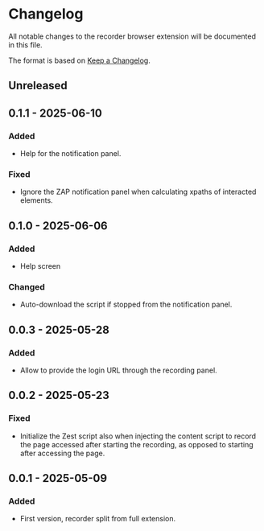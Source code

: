 # Changelog
All notable changes to the recorder browser extension will be documented in this file.

The format is based on [Keep a Changelog](https://keepachangelog.com/en/1.0.0/).

## Unreleased

## 0.1.1 - 2025-06-10

### Added
- Help for the notification panel.

### Fixed
- Ignore the ZAP notification panel when calculating xpaths of interacted elements.

## 0.1.0 - 2025-06-06

### Added
- Help screen

### Changed
- Auto-download the script if stopped from the notification panel.

## 0.0.3 - 2025-05-28

### Added
- Allow to provide the login URL through the recording panel.

## 0.0.2 - 2025-05-23

### Fixed
- Initialize the Zest script also when injecting the content script to record the page accessed after starting the recording, as opposed to starting after accessing the page.

## 0.0.1 - 2025-05-09

### Added
- First version, recorder split from full extension.
